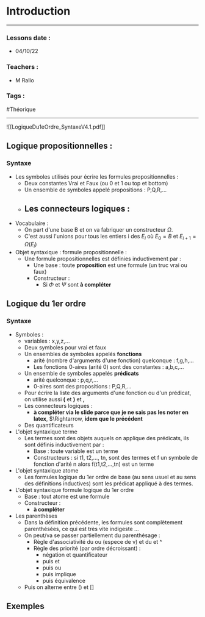 # Introduction
---
### Lessons date :
- 04/10/22

### Teachers :
- M Rallo

### Tags :
#Théorique 

---
![[LogiqueDu1eOrdre_SyntaxeV4.1.pdf]]

## Logique propositionnelles :
### Syntaxe
- Les symboles utilisés pour écrire les formules propositionnelles :
	- Deux constantes Vrai et Faux (ou 0 et 1 ou top et bottom)
	- Un ensemble de symboles appelé propositions : P,Q,R,...
	- Les connecteurs logiques :
		- 
- Vocabulaire :
	- On part d'une base B et on va fabriquer un constructeur $\Omega$.
	- C'est aussi l'unions pour tous les entiers i des $E_{i}$ où $E_{0}=B$ et $E_{i+1}=\Omega(E_{i})$
- Objet syntaxique : formule propositionnelle :
	- Une formule propositionnelles est définies inductivement par :
		- Une base : toute **proposition** est une formule (un truc vrai ou faux)
		- Constructeur :
			- Si $\Phi$ et $\Psi$ sont **à compléter**

## Logique du 1er ordre
### Syntaxe
- Symboles :
	- variables : x,y,z,...
	- Deux symboles pour vrai et faux
	- Un ensembles de symboles appelés **fonctions**
		- arité (nombre d'arguments d'une fonction) quelconque : f,g,h,...
		- Les fonctions 0-aires (arité 0) sont des constantes : a,b,c,...
	- Un ensemble de symboles appelés **prédicats**
		- arité quelconque : p,q,r,...
		- 0-aires sont des propositions : P,Q,R,...
	- Pour écrire la liste des arguments d'une fonction ou d'un prédicat, on utilise aussi **(** et **)** et **,**
	- Les connecteurs logiques :
		- **à compléter via le slide parce que je ne sais pas les noter en latex**, $\Rightarrow, **idem que le précédent**
	- Des quantificateurs 
- L'objet syntaxique terme
	- Les termes sont des objets auquels on applique des prédicats, ils sont définis inductivement par :
		- Base : toute variable est un terme
		- Constructeurs : si t1, t2,..., tn, sont des termes et f un symbole de fonction d'arité n alors f(t1,t2,...,tn) est un terme
- L'objet syntaxique atome
	- Les formules logique du 1er ordre de base (au sens usuel et au sens des définitions inductives) sont les prédicat appliqué à des termes.
- L'objet syntaxique formule logique du 1er ordre 
	- Base : tout atome est une formule
	- Constructeur : 
		- **à compléter**
- Les parenthèses 
	- Dans la définition précédente, les formules sont complètement parenthésées, ce qui est très vite indigeste ...
	- On peut/va se passer partiellement du parenthésage :
		- Règle d'associativité du ou (espece de v) et du et ^
		- Règle des priorité (par ordre décroissant) :
			- négation et quantificateur
			- puis et
			- puis ou
			- puis implique
			- puis équivalence
	- Puis on alterne entre () et []

## Exemples
